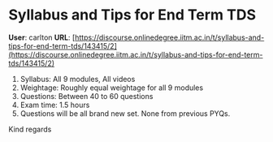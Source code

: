 # Syllabus and Tips for End Term TDS

**User**: carlton
**URL**: [https://discourse.onlinedegree.iitm.ac.in/t/syllabus-and-tips-for-end-term-tds/143415/2](https://discourse.onlinedegree.iitm.ac.in/t/syllabus-and-tips-for-end-term-tds/143415/2)

1. Syllabus: All 9 modules, All videos
2. Weightage: Roughly equal weightage for all 9 modules
3. Questions: Between 40 to 60 questions
4. Exam time: 1.5 hours
5. Questions will be all brand new set. None from previous PYQs.

Kind regards
